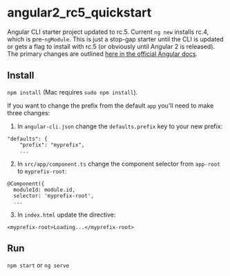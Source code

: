 # angular2_rc5_quickstart
Angular CLI starter project updated to rc.5. Current `ng new` installs rc.4, which is pre-`ngModule`. This is just a stop-gap starter until the CLI is updated or gets a flag to install with rc.5 (or obviously until Angular 2 is released). The primary changes are outlined [here in the official Angular docs](https://angular.io/docs/ts/latest/cookbook/rc4-to-rc5.html).

## Install
`npm install` (Mac requires `sudo npm install`).

If you want to change the prefix from the default `app` you'll need to make three changes:

1. In `angular-cli.json` change the `defaults.prefix` key to your new prefix:

```
"defaults": {
    "prefix": "myprefix",
    ...
```

2. In `src/app/component.ts` change the component selector from `app-root` to `myprefix-root`:

```
@Component({
  moduleId: module.id,
  selector: 'myprefix-root',
  ...
```

3. In `index.html` update the directive:

```
<myprefix-root>Loading...</myprefix-root>
```

## Run
`npm start` or `ng serve`
